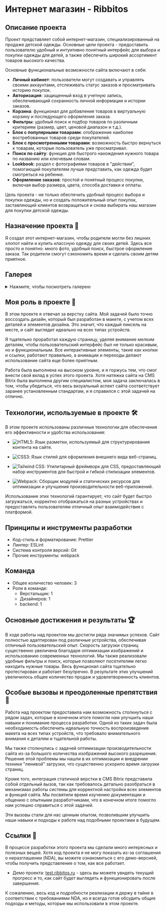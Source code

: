 # Интернет магазин - Ribbitos

## Описание проекта
Проект представляет собой интернет-магазин, специализированный на продаже детской одежды. Основные цели проекта - предоставить пользователю удобный и интуитивно понятный интерфейс для выбора и покупки одежды для детей, а также обеспечить широкий ассортимент товаров высокого качества.

Основные функциональные возможности сайта включают в себя:
- **Личный кабинет**: пользователи могут создавать и управлять своими аккаунтами, отслеживать статус заказов и просматривать историю покупок.
- **Авторизация**: защищенный вход в учетную запись, обеспечивающий сохранность личной информации и истории заказов.
- **Корзина**: функционал для добавления товаров в виртуальную корзину и последующего оформления заказа.
- **Фильтры**: удобный поиск и подбор товаров по различным критериям (размер, цвет, ценовой диапазон и т.д.).
- **Блок с популярными товарами**: отображение наиболее востребованных товаров среди покупателей.
- **Блок с просмотренными товарами**: возможность быстро вернуться к товарам, которые пользователь уже просматривал.
- **Поиск по сайту**: функция для быстрого нахождения нужного товара по названию или ключевым словам.
- **Lookbook**: раздел с фотографиями товаров в "действии", помогающий покупателям лучше представить, как одежда будет смотреться на ребенке.
- **Оформление заказов**: простой и понятный процесс покупки, включая выбор размера, цвета, способа доставки и оплаты.

Цель проекта - не только обеспечить удобный процесс выбора и покупки одежды, но и создать положительный опыт покупок, заставляющий клиентов возвращаться и снова выбирать наш магазин для покупки детской одежды.

## Назначение проекта 🎯
Я создал этот интернет-магазин, чтобы родители могли без лишних хлопот найти и купить классную одежду для своих детей. Здесь все просто и понятно: много фото, удобный поиск, быстрое оформление заказа. Так родители смогут сэкономить время и сделать своим детям приятное.

## Галерея

<details>
  <summary>Нажмите, чтобы посмотреть галерею</summary>
  
  ![Изображение 1](https://github.com/BrepeX/ribbitos/blob/main/screen%201.png)
  ![Изображение 2](https://github.com/BrepeX/ribbitos/blob/main/screen%202.png)
  ![Изображение 3](https://github.com/BrepeX/ribbitos/blob/main/screen%203.png)
  ![Изображение 4](https://github.com/BrepeX/ribbitos/blob/main/screen%204.png)
  ![Изображение 5](https://github.com/BrepeX/ribbitos/blob/main/screen%205.png)
  ![Изображение 6](https://github.com/BrepeX/ribbitos/blob/main/screen%206.png)
</details>


## Моя роль в проекте 💪
В этом проекте я отвечал за верстку сайта. Мой задачей было точно воссоздать дизайн, который был разработан в макете, с учетом всех деталей и элементов дизайна. Это значит, что каждый пиксель на месте, и сайт выглядит идеально на всех типах устройств.

Я тщательно проработал каждую страницу, уделяя внимание мелким деталям, чтобы пользовательский интерфейс был не только красивым, но и функциональным. Все интерактивные элементы, такие как кнопки и ссылки, работают правильно, а анимации и переходы делают использование сайта еще более приятным.

Работа была выполнена на высоком уровне, и я горжусь тем, что смог внести свой вклад в успех этого проекта. Хотя натяжка сайта на CMS Bitrix была выполнена другим специалистом, моя задача заключалась в том, чтобы убедиться, что весь визуальный аспект сайта соответствует заранее установленным стандартам, и я справился с этой задачей на отлично.


## Технологии, используемые в проекте 🛠️
В этом проекте использованы различные технологии для обеспечения его эффективности и удобства использования:

- ![HTML5](https://img.shields.io/badge/-HTML5-E34F26?style=flat-square&logo=html5&logoColor=white): Язык разметки, используемый для структурирования контента на сайте.
  
- ![CSS3](https://img.shields.io/badge/-CSS3-1572B6?style=flat-square&logo=css3&logoColor=white): Язык стилей для оформления внешнего вида веб-страниц.
  
- ![Tailwind CSS](https://img.shields.io/badge/-Tailwind_CSS-38B2AC?style=flat-square&logo=tailwind-css&logoColor=white): Утилитарный фреймворк для CSS, предоставляющий набор инструментов для быстрой и гибкой стилизации элементов.

- ![Webpack](https://img.shields.io/badge/-Webpack-8DD6F9?style=flat-square&logo=webpack&logoColor=black): Сборщик модулей и статических ресурсов для оптимизации и улучшения производительности веб-приложений.

Использование этих технологий гарантирует, что сайт будет быстро загружаться, корректно отображаться на разных устройствах и предоставлять пользователям отличный опыт взаимодействия с платформой.


## Принципы и инструменты разработки
- Код-стиль и форматирование: Prettier
- Линтер: ESLint
- Система контроля версий: Git
- Прочие инструменты: webpack

## Команда
- Общее количество человек: 3
- Роли в команде:
  - Верстальщик: 1
  - Дизайнеров: 1
  - backend: 1

## Основные достижения и результаты 🏆
В ходе работы над проектом мы достигли ряда значимых успехов. Сайт полностью адаптирован под различные устройства, обеспечивая отличный пользовательский опыт. Скорость загрузки страниц существенно увеличена благодаря оптимизации изображений и использованию современных технологий. Мы также реализовали удобные фильтры и поиск, которые позволяют посетителям легко находить нужные товары. Весь функционал сайта тщательно протестирован и работает безупречно. В результате этих улучшений увеличилось общее количество продаж и удовлетворенность клиентов.


## Особые вызовы и преодоленные препятствия 🚧
Работа над проектом предоставила нам возможность столкнуться с рядом задач, которые в конечном итоге помогли нам улучшить наши навыки и понимание процесса разработки. Одной из таких задач была необходимость обеспечить идеальную точность воспроизведения макета на всех типах устройств, что требовало внимательного внимания к деталям и тщательной работы.

Мы также столкнулись с задачей оптимизации производительности сайта из-за большого количества изображений высокого разрешения. Решение этой проблемы мы нашли в их оптимизации и внедрении техники "ленивой" загрузки, что существенно ускорило время загрузки страниц.

Кроме того, интеграция статичной верстки в CMS Bitrix представила собой отдельный вызов, так как требовалось детально разобраться в механизмах работы системы для корректной настройки всех элементов и функций сайта. Мы посвятили время изучению документации и общению с опытными разработчиками, что в конечном итоге помогло нам успешно справиться с этой задачей.

Эти вызовы стали для нас ценным опытом, позволившим улучшить наши навыки и подходы к работе над подобными проектами в будущем.


## Ссылки 🔗
В процессе разработки этого проекта мы сделали много интересных и полезных вещей. Хотя код проекта я не могу показать из-за соглашения о неразглашении (NDA), вы можете ознакомиться с его демо-версией, чтобы получить представление о том, как все работает.

- Демо проекта: [test.ribbitos.ru](http://test.ribbitos.ru) - здесь вы можете увидеть текущий прогресс и то, как сайт будет выглядеть и функционировать после завершения.

К сожалению, весь код и подробности реализации я держу в тайне в соответствии с требованиями NDA, но я всегда готов обсудить общие подходы и методы, которые мы использовали в этом проекте.
